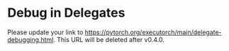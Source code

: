# Debug in Delegates

Please update your link to <https://pytorch.org/executorch/main/delegate-debugging.html>. This URL will be deleted after v0.4.0.
